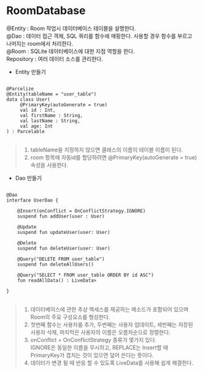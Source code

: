 # RoomDatabase

@Entity : Room 작업시 데이터베이스 테이블을 설명한다.   
@Dao : 데이터 접근 객체, SQL 쿼리를 함수에 매핑한다. 사용할 경우 함수를 부르고 나머지는 room에서 처리한다.   
@Room : SQLite 데이터베이스에 대한 지점 역할을 한다.   
Repository : 여러 데이터 소스를 관리한다.


* Entity 만들기
<pre>
<code>
@Parcelize
@Entity(tableName = "user_table")
data class User(
     @PrimaryKey(autoGenerate = true)
     val id : Int,
     val firstName : String,
     val lastName : String,
     val age: Int
) : Parcelable
</code>
</pre>

> 1. tableName을 지정하지 않으면 클래스의 이름이 테이블 이름이 된다.   
> 2. room 항목에 자동id를 할당하려면 @PrimaryKey(autoGenerate = true) 속성을 사용한다.   


* Dao 만들기
<pre>
<code>
@Dao
interface UserDao {

    @Insert(onConflict = OnConflictStrategy.IGNORE)
    suspend fun addUser(user : User)

    @Update
    suspend fun updateUser(user: User)

    @Delete
    suspend fun deleteUser(user: User)

    @Query("DELETE FROM user_table")
    suspend fun deleteAllUsers()

    @Query("SELECT * FROM user_table ORDER BY id ASC")
    fun readAllData() : LiveData<List<User>>

}
</code>
</pre>

> 1. 데이터베이스에 관한 추상 액세스를 제공하는 메소드가 포함되어 있으며 Room의 주요 구성요소를 형성한다.    
> 2. 첫번째 함수는 사용자를 추가, 두번째는 사용자 업데이트, 세번째는 저장된 사용자 삭제, 마지막은 사용자의 이름은 오름차순으로 정렬한다.   
> 3. onConflict = OnConflictStrategy 종류가 몇가지 있다.   
  IGNORE은 동일한 이름을 무시하고, REPLACE는 Insert할 때 PrimaryKey가 겹치는 것이 있으면 덮어 쓴다는 뜻이다.
> 4. 데이터가 변경 될 때 반응 할 수 있도록 LiveData를 사용해 쉽게 해결한다.


